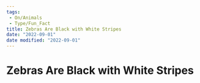 ```yaml
---
tags:
 - On/Animals
 - Type/Fun_Fact
title: Zebras Are Black with White Stripes
date: "2022-09-01"
date modified: "2022-09-01"
---
```


# Zebras Are Black with White Stripes
